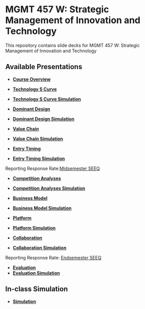 
# MGMT 457 W: Strategic Management of Innovation and Technology

This repository contains slide decks for MGMT 457 W: Strategic Management of Innovation and Technology

## Available Presentations

*   **[Course Overview](./slides_overview/Overview.html)**

*   **[Technology S Curve](./slides_techcomplement/TechnologyScurve.html)**
*   **[Technology S Curve Simulation](./slides_techcomplement/TechnologyScurveSimulation.html)**

*   **[Dominant Design](./slides_dominantdesign/DominantDesignslides.html)**
*   **[Dominant Design Simulation](./slides_dominantdesign/DominantDesign_simulation.html)**

*   **[Value Chain](./slides_valuechain/ValueChain.html)**
*   **[Value Chain Simulation](./slides_valuechain/ValueChainSimulation.html)**

*   **[Entry Timing](./slides_entrytiming/EntryTiming.html)**
*   **[Entry Timing Simulation](./slides_entrytiming/EntryTimingSimulation.html)**

Reporting Response Rate:[Midsemester SEEQ](https://www.srte.psu.edu/)

*   **[Competition Analyses](./slides_competitionanalyses/CompetitionAnalyses.html)**
*   **[Competition Analyses Simulation](./slides_competitionanalyses/CompetitionAnalysesSimulation.html)**




*   **[Business Model](./slides_businessmodel/BusinessModel.html)**
*   **[Business Model Simulation](./slides_businessmodel/BusinessModelSimulation.html)**

*   **[Platform](./slides_platform/Platform.html)**
*   **[Platform Simulation](./slides_platform/PlatformSimulation.html)**

*   **[Collaboration](./slides_collaboration/Collaboration.html)**
*   **[Collaboration Simulation](./slides_collaboration/CollaborationSimulation.html)**

Reporting Response Rate: [Endsemester SEEQ](https://www.srte.psu.edu/)

*   **[Evaluation](./slides_evaluation/Evaluation.html)**
*   **[Evaluation Simulation](./slides_evaluation/EvaluationSimulation.html)**



## In-class Simulation

*   **[Simulation](https://bcs.statherian.com)**



